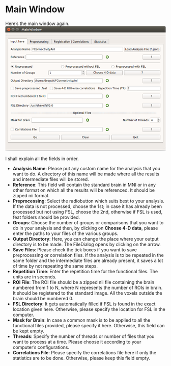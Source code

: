 # Main Window 
Here&rsquo;s the main window again.
![MainWindow](images/MainWindow.png)

I shall explain all the fields in order.

* **Analysis Name**: Please put any custom name for the analysis that you want to do. A directory of this name will be made where all the results and intermediate files will be stored.
* **Reference**: This field will contain the standard brain in MNI or in any other format on which all the results will be referenced. It should be zipped nii format.
* **Preprocessing**: Select the radiobutton which suits best to your analysis. If the data is not processed, choose the 1st; in case it has already been processed but not using FSL, choose the 2nd, otherwise if FSL is used, feat folders should be provided.
* **Groups**: Choose the number of groups or comparisons that you want to do in your analysis and then, by clicking on **Choose 4-D data**, please enter the paths to your files of the various groups. 
* **Output Directory**: Here, you can change the place where your output directory is to be made. The FileDialog opens by clicking on the arrow.
* **Save Files**: Please check the tick boxes if you want to save preprocessing or correlation files. If the analysis is to be repeated in the same folder and the intermediate files are already present, it saves a lot of time by not repeating the same steps.
* **Repetition Time**: Enter the repetition time for the functional files. The units are in seconds.
* **ROI File**: The ROI file should be a zipped nii file containing the brain numbered from 1 to N, where N represents the number of ROIs in brain. It should be registered to the standard image. All the voxels outside the brain should be numbered 0.
* **FSL Directory**: It gets automatically filled if FSL is found in the exact location given here. Otherwise, please specify the location for FSL in the computer.
* **Mask for Brain**: In case a common mask is to be applied to all the functional files provided, please specify it here. Otherwise, this field can be kept empty.
* **Threads**: Specify the number of threads or number of files that you want to process at a time. Please choose it according to your computer&rsquo;s configurations.
* **Correlations File**: Please specify the correlations file here if only the statistics are to be done. Otherwise, please keep this field empty.